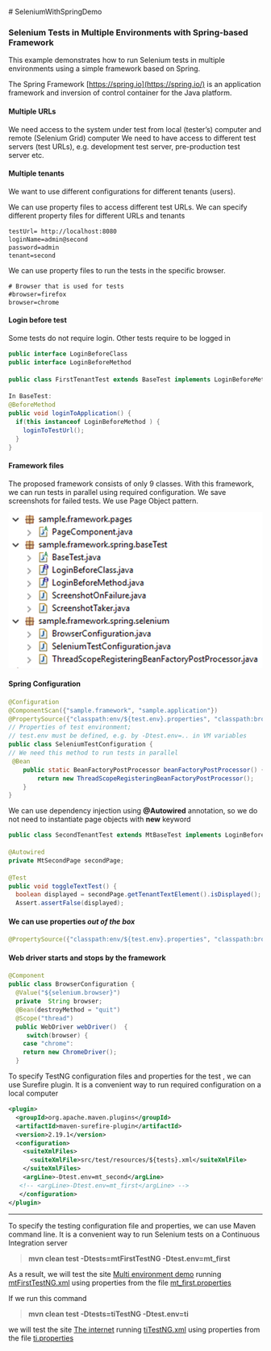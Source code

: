 ﻿﻿﻿# ﻿﻿﻿﻿﻿﻿﻿SeleniumWithSpringDemo

### Selenium Tests in Multiple Environments with Spring-based Framework

This example demonstrates how to run Selenium tests in multiple environments using a simple framework based on Spring.

The Spring Framework [https://spring.io](https://spring.io/) is an application framework and inversion of control container for the Java platform. 

#### Multiple URLs
We need access to the system under test from local (tester’s) computer and remote (Selenium Grid) computer
We need to have access to different test servers (test URLs), e.g. development test server, pre-production test server etc. 

#### Multiple tenants
We want to use different configurations for different tenants (users).

We can use property files to access different test URLs. 
We can specify different property files for different URLs and tenants

```
testUrl= http://localhost:8080 
loginName=admin@second
password=admin
tenant=second
```

We can use property files to run the tests in the specific browser. 

```
# Browser that is used for tests
#browser=firefox
browser=chrome
```

#### Login before test

Some tests do not require login. Other tests require to be logged in

``` java
public interface LoginBeforeClass
public interface LoginBeforeMethod

public class FirstTenantTest extends BaseTest implements LoginBeforeMethod{

In BaseTest:
@BeforeMethod
public void loginToApplication() {
  if(this instanceof LoginBeforeMethod ) {
    loginToTestUrl();
  }
}
```

#### Framework files
The proposed framework consists of only 9 classes. With this framework, we can run tests in parallel using required configuration. We save screenshots for failed tests. We use Page Object pattern.

<img src='/src/main/resources/FrameworkClasses.png'>

#### Spring Configuration

``` java
@Configuration
@ComponentScan({"sample.framework", "sample.application"})
@PropertySource({"classpath:env/${test.env}.properties", "classpath:browser.properties"})
// Properties of test environment;
// test.env must be defined, e.g. by -Dtest.env=.. in VM variables
public class SeleniumTestConfiguration {
// We need this method to run tests in parallel
 @Bean
    public static BeanFactoryPostProcessor beanFactoryPostProcessor() {
        return new ThreadScopeRegisteringBeanFactoryPostProcessor();
    }
}
```

We can use dependency injection using **@Autowired**  annotation, so we do not need to instantiate page objects with **new** keyword

``` java
public class SecondTenantTest extends MtBaseTest implements LoginBeforeMethod {

@Autowired
private MtSecondPage secondPage;

@Test
public void toggleTextTest() {
  boolean displayed = secondPage.getTenantTextElement().isDisplayed();
  Assert.assertFalse(displayed);

```

#### We can use properties _out of the box_
``` java
@PropertySource({"classpath:env/${test.env}.properties", "classpath:browser.properties"})
```

#### Web driver starts and stops by the framework
``` java
@Component
public class BrowserConfiguration {
  @Value("${selenium.browser}")
  private  String browser;
  @Bean(destroyMethod = "quit")
  @Scope("thread") 
  public WebDriver webDriver()  { 
     switch(browser) {
    case "chrome":
	return new ChromeDriver();
  }
```


To specify TestNG configuration files and properties for the test , we can use Surefire plugin. It is a convenient way to run required configuration on a local computer

``` xml
<plugin>
  <groupId>org.apache.maven.plugins</groupId>
  <artifactId>maven-surefire-plugin</artifactId>
  <version>2.19.1</version>
  <configuration>
    <suiteXmlFiles>
      <suiteXmlFile>src/test/resources/${tests}.xml</suiteXmlFile>
    </suiteXmlFiles>
    <argLine>-Dtest.env=mt_second</argLine>
   <!-- <argLine>-Dtest.env=mt_first</argLine> -->
   </configuration>
</plugin>
```
---
To specify the testing configuration file and properties, we can use Maven command line. It is a convenient way to run Selenium tests on a Continuous Integration server

>  **mvn clean test -Dtests=mtFirstTestNG -Dtest.env=mt_first**

As a result, we will test the site [Multi environment demo](/src/test/resources/demo/multiEnv.html) running [mtFirstTestNG.xml](/src/test/resources/mtFirstTestNG.xml "TestNG configuration") using properties from the file [mt_first.properties](/src/test/resources/env/mt_first.properties)
 

If we run this command
> **mvn clean test -Dtests=tiTestNG -Dtest.env=ti**

we will test the site  [The internet](http://the-internet.herokuapp.com/) running [tiTestNG.xml](/src/test/resources/tiTestNG.xml "TestNG configuration") using properties from the file [ti.properties](/src/test/resources/env/ti.properties)








